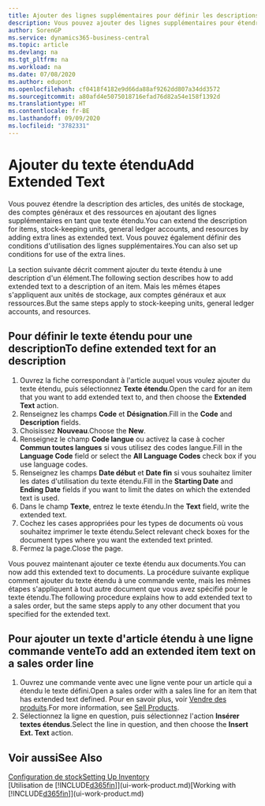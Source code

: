 ```yaml
---
title: Ajouter des lignes supplémentaires pour définir les descriptions étendues
description: Vous pouvez ajouter des lignes supplémentaires pour étendre le texte standard qui décrit un article, un compte général et d'autres données.
author: SorenGP
ms.service: dynamics365-business-central
ms.topic: article
ms.devlang: na
ms.tgt_pltfrm: na
ms.workload: na
ms.date: 07/08/2020
ms.author: edupont
ms.openlocfilehash: cf0418f4182e9d66da88af9262dd807a34dd3572
ms.sourcegitcommit: a80afd4e5075018716efad76d82a54e158f1392d
ms.translationtype: HT
ms.contentlocale: fr-BE
ms.lasthandoff: 09/09/2020
ms.locfileid: "3782331"
---
```

# <a name="add-extended-text"></a><span data-ttu-id="f6cb9-103">Ajouter du texte étendu</span><span class="sxs-lookup"><span data-stu-id="f6cb9-103">Add Extended Text</span></span>

<span data-ttu-id="f6cb9-104">Vous pouvez étendre la description des articles, des unités de stockage, des comptes généraux et des ressources en ajoutant des lignes supplémentaires en tant que texte étendu.</span><span class="sxs-lookup"><span data-stu-id="f6cb9-104">You can extend the description for items, stock-keeping units, general ledger accounts, and resources by adding extra lines as extended text.</span></span> <span data-ttu-id="f6cb9-105">Vous pouvez également définir des conditions d'utilisation des lignes supplémentaires.</span><span class="sxs-lookup"><span data-stu-id="f6cb9-105">You can also set up conditions for use of the extra lines.</span></span>  

<span data-ttu-id="f6cb9-106">La section suivante décrit comment ajouter du texte étendu à une description d'un élément.</span><span class="sxs-lookup"><span data-stu-id="f6cb9-106">The following section describes how to add extended text to a description of an item.</span></span> <span data-ttu-id="f6cb9-107">Mais les mêmes étapes s'appliquent aux unités de stockage, aux comptes généraux et aux ressources.</span><span class="sxs-lookup"><span data-stu-id="f6cb9-107">But the same steps apply to stock-keeping units, general ledger accounts, and resources.</span></span>  

## <a name="to-define-extended-text-for-an-description"></a><span data-ttu-id="f6cb9-108">Pour définir le texte étendu pour une description</span><span class="sxs-lookup"><span data-stu-id="f6cb9-108">To define extended text for an description</span></span>

1. <span data-ttu-id="f6cb9-109">Ouvrez la fiche correspondant à l'article auquel vous voulez ajouter du texte étendu, puis sélectionnez **Texte étendu**.</span><span class="sxs-lookup"><span data-stu-id="f6cb9-109">Open the card for an item that you want to add extended text to, and then choose the **Extended Text** action.</span></span>
2. <span data-ttu-id="f6cb9-110">Renseignez les champs **Code** et **Désignation**.</span><span class="sxs-lookup"><span data-stu-id="f6cb9-110">Fill in the **Code** and **Description** fields.</span></span>
3. <span data-ttu-id="f6cb9-111">Choisissez **Nouveau**.</span><span class="sxs-lookup"><span data-stu-id="f6cb9-111">Choose the **New**.</span></span>
4. <span data-ttu-id="f6cb9-112">Renseignez le champ **Code langue** ou activez la case à cocher **Commun toutes langues** si vous utilisez des codes langue.</span><span class="sxs-lookup"><span data-stu-id="f6cb9-112">Fill in the **Language Code** field or select the **All Language Codes** check box if you use language codes.</span></span>
5. <span data-ttu-id="f6cb9-113">Renseignez les champs **Date début** et **Date fin** si vous souhaitez limiter les dates d'utilisation du texte étendu.</span><span class="sxs-lookup"><span data-stu-id="f6cb9-113">Fill in the **Starting Date** and **Ending Date** fields if you want to limit the dates on which the extended text is used.</span></span>
6. <span data-ttu-id="f6cb9-114">Dans le champ **Texte**, entrez le texte étendu.</span><span class="sxs-lookup"><span data-stu-id="f6cb9-114">In the **Text** field, write the extended text.</span></span>
7. <span data-ttu-id="f6cb9-115">Cochez les cases appropriées pour les types de documents où vous souhaitez imprimer le texte étendu.</span><span class="sxs-lookup"><span data-stu-id="f6cb9-115">Select relevant check boxes for the document types where you want the extended text printed.</span></span>
8. <span data-ttu-id="f6cb9-116">Fermez la page.</span><span class="sxs-lookup"><span data-stu-id="f6cb9-116">Close the page.</span></span>

<span data-ttu-id="f6cb9-117">Vous pouvez maintenant ajouter ce texte étendu aux documents.</span><span class="sxs-lookup"><span data-stu-id="f6cb9-117">You can now add this extended text to documents.</span></span> <span data-ttu-id="f6cb9-118">La procédure suivante explique comment ajouter du texte étendu à une commande vente, mais les mêmes étapes s'appliquent à tout autre document que vous avez spécifié pour le texte étendu.</span><span class="sxs-lookup"><span data-stu-id="f6cb9-118">The following procedure explains how to add extended text to a sales order, but the same steps apply to any other document that you specified for the extended text.</span></span>  

## <a name="to-add-an-extended-item-text-on-a-sales-order-line"></a><span data-ttu-id="f6cb9-119">Pour ajouter un texte d'article étendu à une ligne commande vente</span><span class="sxs-lookup"><span data-stu-id="f6cb9-119">To add an extended item text on a sales order line</span></span>

1. <span data-ttu-id="f6cb9-120">Ouvrez une commande vente avec une ligne vente pour un article qui a étendu le texte défini.</span><span class="sxs-lookup"><span data-stu-id="f6cb9-120">Open a sales order with a sales line for an item that has extended text defined.</span></span> <span data-ttu-id="f6cb9-121">Pour en savoir plus, voir [Vendre des produits](sales-how-sell-products.md).</span><span class="sxs-lookup"><span data-stu-id="f6cb9-121">For more information, see [Sell Products](sales-how-sell-products.md).</span></span>
2. <span data-ttu-id="f6cb9-122">Sélectionnez la ligne en question, puis sélectionnez l'action **Insérer textes étendus**.</span><span class="sxs-lookup"><span data-stu-id="f6cb9-122">Select the line in question, and then choose the **Insert Ext. Text** action.</span></span>

## <a name="see-also"></a><span data-ttu-id="f6cb9-123">Voir aussi</span><span class="sxs-lookup"><span data-stu-id="f6cb9-123">See Also</span></span>

[<span data-ttu-id="f6cb9-124">Configuration de stock</span><span class="sxs-lookup"><span data-stu-id="f6cb9-124">Setting Up Inventory</span></span>](inventory-setup-inventory.md)  
<span data-ttu-id="f6cb9-125">[Utilisation de [!INCLUDE[d365fin](includes/d365fin_md.md)]](ui-work-product.md)</span><span class="sxs-lookup"><span data-stu-id="f6cb9-125">[Working with [!INCLUDE[d365fin](includes/d365fin_md.md)]](ui-work-product.md)</span></span>
